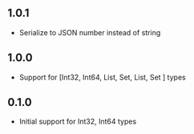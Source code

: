 ## 1.0.1

* Serialize to JSON number instead of string

## 1.0.0

* Support for [Int32, Int64, List<Int32>, Set<Int32>, List<Int64>, Set<Int64> ] types

## 0.1.0

* Initial support for Int32, Int64 types